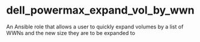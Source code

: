 # dell_powermax_expand_vol_by_wwn
An Ansible role that allows a user to quickly expand volumes by a list of WWNs and the new size they are to be expanded to
